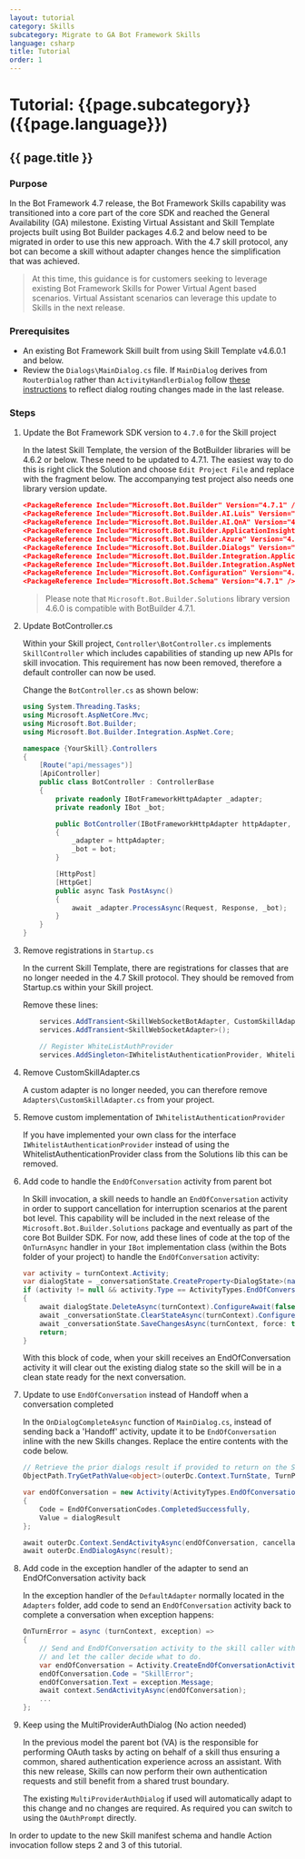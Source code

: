 ```yaml
---
layout: tutorial
category: Skills
subcategory: Migrate to GA Bot Framework Skills
language: csharp
title: Tutorial
order: 1
---
```


# Tutorial: {{page.subcategory}} ({{page.language}})

## {{ page.title }}

### Purpose

In the Bot Framework 4.7 release, the Bot Framework Skills capability was transitioned into a core part of the core SDK and reached the General Availability (GA) milestone. Existing Virtual Assistant and Skill Template projects built using Bot Builder packages 4.6.2 and below need to be migrated in order to use this new approach. With the 4.7 skill protocol, any bot can become a skill without adapter changes hence the simplification that was achieved.

> At this time, this guidance is for customers seeking to leverage existing Bot Framework Skills for Power Virtual Agent based scenarios. Virtual Assistant scenarios can leverage this update to Skills in the next release.

### Prerequisites

- An existing Bot Framework Skill built from using Skill Template v4.6.0.1 and below.
- Review the `Dialogs\MainDialog.cs` file. If `MainDialog` derives from `RouterDialog` rather than `ActivityHandlerDialog` follow [these instructions](https://aka.ms/bfvarouting) to reflect dialog routing changes made in the last release.

### Steps

1. Update the Bot Framework SDK version to `4.7.0` for the Skill project

    In the latest Skill Template, the version of the BotBuilder libraries will be 4.6.2 or below. These need to be updated to 4.7.1. The easiest way to do this is right click the Solution and choose `Edit Project File` and replace with the fragment below. The accompanying test project also needs one library version update.

    ```json
    <PackageReference Include="Microsoft.Bot.Builder" Version="4.7.1" />
    <PackageReference Include="Microsoft.Bot.Builder.AI.Luis" Version="4.7.1" />
    <PackageReference Include="Microsoft.Bot.Builder.AI.QnA" Version="4.7.1" />
    <PackageReference Include="Microsoft.Bot.Builder.ApplicationInsights" Version="4.7.1" />
    <PackageReference Include="Microsoft.Bot.Builder.Azure" Version="4.7.1" />
    <PackageReference Include="Microsoft.Bot.Builder.Dialogs" Version="4.7.1" />
    <PackageReference Include="Microsoft.Bot.Builder.Integration.ApplicationInsights.Core" Version="4.7.1" />
    <PackageReference Include="Microsoft.Bot.Builder.Integration.AspNet.Core" Version="4.7.1" />
    <PackageReference Include="Microsoft.Bot.Configuration" Version="4.7.1" />
    <PackageReference Include="Microsoft.Bot.Schema" Version="4.7.1" />
    ```

    > Please note that `Microsoft.Bot.Builder.Solutions` library version 4.6.0 is compatible with BotBuilder 4.7.1.

1. Update BotController.cs

    Within your Skill project, `Controller\BotController.cs` implements `SkillController` which includes capabilities of standing up new APIs for skill invocation. This requirement has now been removed, therefore a default controller can now be used.

    Change the `BotController.cs` as shown below:

    ```csharp
    using System.Threading.Tasks;
    using Microsoft.AspNetCore.Mvc;
    using Microsoft.Bot.Builder;
    using Microsoft.Bot.Builder.Integration.AspNet.Core;

    namespace {YourSkill}.Controllers
    {
        [Route("api/messages")]
        [ApiController]
        public class BotController : ControllerBase
        {
            private readonly IBotFrameworkHttpAdapter _adapter;
            private readonly IBot _bot;

            public BotController(IBotFrameworkHttpAdapter httpAdapter, IBot bot)
            {
                _adapter = httpAdapter;
                _bot = bot;
            }

            [HttpPost]
            [HttpGet]
            public async Task PostAsync()
            {
                await _adapter.ProcessAsync(Request, Response, _bot);
            }
        }
    }
    ```

1. Remove registrations in `Startup.cs`

    In the current Skill Template, there are registrations for classes that are no longer needed in the 4.7 Skill protocol. They should be removed from Startup.cs within your Skill project.

    Remove these lines:

    ```csharp
        services.AddTransient<SkillWebSocketBotAdapter, CustomSkillAdapter>();
        services.AddTransient<SkillWebSocketAdapter>();

        // Register WhiteListAuthProvider
        services.AddSingleton<IWhitelistAuthenticationProvider, WhitelistAuthenticationProvider>();
    ```

1. Remove CustomSkillAdapter.cs

    A custom adapter is no longer needed, you can therefore remove `Adapters\CustomSkillAdapter.cs` from your project.

1. Remove custom implementation of `IWhitelistAuthenticationProvider`

    If you have implemented your own class for the interface `IWhitelistAuthenticationProvider` instead of using the WhitelistAuthenticationProvider class from the Solutions lib this can be removed.

1. Add code to handle the `EndOfConversation` activity from parent bot

    In Skill invocation, a skill needs to handle an `EndOfConversation` activity in order to support cancellation for interruption scenarios at the parent bot level. This capability will be included in the next release of the `Microsoft.Bot.Builder.Solutions` package and eventually as part of the core Bot Builder SDK. For now, add these lines of code at the top of the `OnTurnAsync` handler in your `IBot` implementation class (within the Bots folder of your project) to handle the `EndOfConversation` activity:

    ```csharp
    var activity = turnContext.Activity;
    var dialogState = _conversationState.CreateProperty<DialogState>(nameof(DialogState));
    if (activity != null && activity.Type == ActivityTypes.EndOfConversation)
    {
        await dialogState.DeleteAsync(turnContext).ConfigureAwait(false);
        await _conversationState.ClearStateAsync(turnContext).ConfigureAwait(false);
        await _conversationState.SaveChangesAsync(turnContext, force: true).ConfigureAwait(false);
        return;
    }

    ```
    
    With this block of code, when your skill receives an EndOfConversation activity it will clear out the existing dialog state so the skill will be in a clean state ready for the next conversation.

1. Update to use `EndOfConversation` instead of Handoff when a conversation completed

    In the `OnDialogCompleteAsync` function of `MainDialog.cs`, instead of sending back a 'Handoff' activity, update it to be `EndOfConversation` inline with the new Skills changes. Replace the entire contents with the code below.
    
    ```csharp
    // Retrieve the prior dialogs result if provided to return on the Skill EndOfConversation event.
    ObjectPath.TryGetPathValue<object>(outerDc.Context.TurnState, TurnPath.LASTRESULT, out object dialogResult);

    var endOfConversation = new Activity(ActivityTypes.EndOfConversation)
    {
        Code = EndOfConversationCodes.CompletedSuccessfully,
        Value = dialogResult
    };

    await outerDc.Context.SendActivityAsync(endOfConversation, cancellationToken);
    await outerDc.EndDialogAsync(result);
    ```

1. Add code in the exception handler of the adapter to send an EndOfConversation activity back

    In the exception handler of the `DefaultAdapter` normally located in the `Adapters` folder, add code to send an `EndOfConversation` activity back to complete a conversation when exception happens:

    ```csharp
    OnTurnError = async (turnContext, exception) =>
    {
        // Send and EndOfConversation activity to the skill caller with the error to end the conversation
        // and let the caller decide what to do.
        var endOfConversation = Activity.CreateEndOfConversationActivity();
        endOfConversation.Code = "SkillError";
        endOfConversation.Text = exception.Message;
        await context.SendActivityAsync(endOfConversation);
        ...
    };

    ```

1. Keep using the MultiProviderAuthDialog (No action needed)

    In the previous model the parent bot (VA) is the responsible for performing OAuth tasks by acting on behalf of a skill thus ensuring a common, shared authentication experience across an assistant. With this new release, Skills can now perform their own authentication requests and still benefit from a shared trust boundary.

    The existing `MultiProviderAuthDialog` if used will automatically adapt to this change and no changes are required. As required you can switch to using the `OAuthPrompt` directly.

In order to update to the new Skill manifest schema and handle Action invocation follow steps 2 and 3 of this tutorial.
